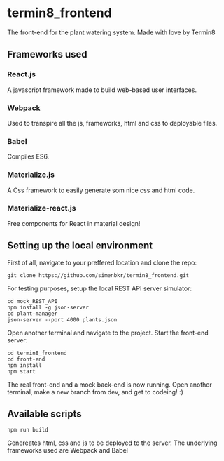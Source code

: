 # termin8_frontend

The front-end for the plant watering system. Made with love by Termin8

## Frameworks used

### React.js
A javascript framework made to build web-based user interfaces.

### Webpack
Used to transpire all the js, frameworks, html and css to deployable files.

### Babel
Compiles ES6.


### Materialize.js
A Css framework to easily generate som nice css and html code.

### Materialize-react.js
Free components for React in material design!


## Setting up the local environment

First of all, navigate to your preffered location and clone the repo:
```
git clone https://github.com/simenbkr/termin8_frontend.git
```

For testing purposes,  setup the local REST API server simulator:
```
cd mock_REST_API
npm install -g json-server
cd plant-manager
json-server --port 4000 plants.json
```

Open another terminal and navigate to the project. Start the front-end server:
```
cd termin8_frontend
cd front-end
npm install
npm start
```

The real front-end and a mock back-end is now running. Open another terminal, make a new branch from dev, and get to codeing! :)



## Available scripts
```
npm run build
```
Genereates html, css and js to be deployed to the server.
The underlying frameworks used are Webpack and Babel
